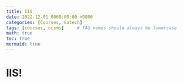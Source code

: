 ```yaml
---
title: IIS
date: 2022-12-01 0000:00:00 +0800
categories: [Courses, Gatech]
tags: [courses, ocsms]     # TAG names should always be lowercase
math: true
toc: true
mermaid: true
---
```


# IIS!